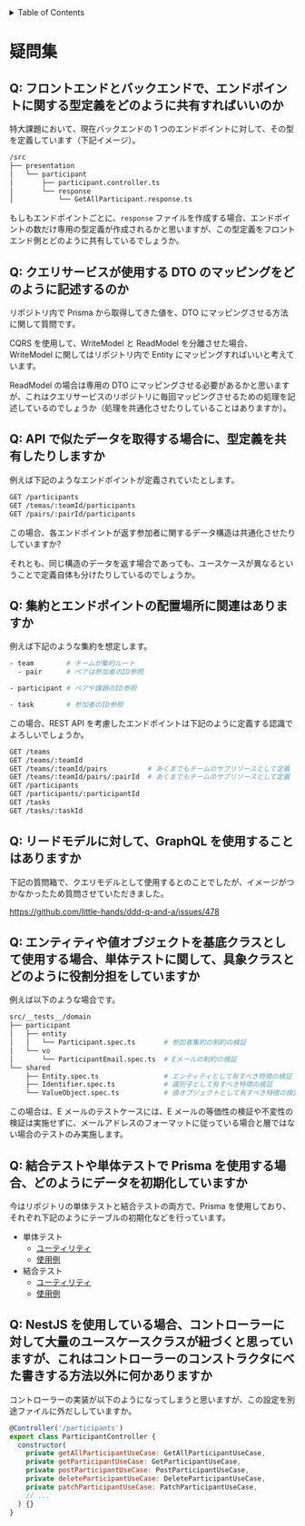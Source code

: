 <!-- START doctoc generated TOC please keep comment here to allow auto update -->
<!-- DON'T EDIT THIS SECTION, INSTEAD RE-RUN doctoc TO UPDATE -->
<details>
<summary>Table of Contents</summary>

- [疑問集](#%E7%96%91%E5%95%8F%E9%9B%86)
  - [Q: フロントエンドとバックエンドで、エンドポイントに関する型定義をどのように共有すればいいのか](#q-%E3%83%95%E3%83%AD%E3%83%B3%E3%83%88%E3%82%A8%E3%83%B3%E3%83%89%E3%81%A8%E3%83%90%E3%83%83%E3%82%AF%E3%82%A8%E3%83%B3%E3%83%89%E3%81%A7%E3%82%A8%E3%83%B3%E3%83%89%E3%83%9D%E3%82%A4%E3%83%B3%E3%83%88%E3%81%AB%E9%96%A2%E3%81%99%E3%82%8B%E5%9E%8B%E5%AE%9A%E7%BE%A9%E3%82%92%E3%81%A9%E3%81%AE%E3%82%88%E3%81%86%E3%81%AB%E5%85%B1%E6%9C%89%E3%81%99%E3%82%8C%E3%81%B0%E3%81%84%E3%81%84%E3%81%AE%E3%81%8B)
  - [Q: クエリサービスが使用する DTO のマッピングをどのように記述するのか](#q-%E3%82%AF%E3%82%A8%E3%83%AA%E3%82%B5%E3%83%BC%E3%83%93%E3%82%B9%E3%81%8C%E4%BD%BF%E7%94%A8%E3%81%99%E3%82%8B-dto-%E3%81%AE%E3%83%9E%E3%83%83%E3%83%94%E3%83%B3%E3%82%B0%E3%82%92%E3%81%A9%E3%81%AE%E3%82%88%E3%81%86%E3%81%AB%E8%A8%98%E8%BF%B0%E3%81%99%E3%82%8B%E3%81%AE%E3%81%8B)
  - [Q: API で似たデータを取得する場合に、型定義を共有したりしますか](#q-api-%E3%81%A7%E4%BC%BC%E3%81%9F%E3%83%87%E3%83%BC%E3%82%BF%E3%82%92%E5%8F%96%E5%BE%97%E3%81%99%E3%82%8B%E5%A0%B4%E5%90%88%E3%81%AB%E5%9E%8B%E5%AE%9A%E7%BE%A9%E3%82%92%E5%85%B1%E6%9C%89%E3%81%97%E3%81%9F%E3%82%8A%E3%81%97%E3%81%BE%E3%81%99%E3%81%8B)
  - [Q: 集約とエンドポイントの配置場所に関連はありますか](#q-%E9%9B%86%E7%B4%84%E3%81%A8%E3%82%A8%E3%83%B3%E3%83%89%E3%83%9D%E3%82%A4%E3%83%B3%E3%83%88%E3%81%AE%E9%85%8D%E7%BD%AE%E5%A0%B4%E6%89%80%E3%81%AB%E9%96%A2%E9%80%A3%E3%81%AF%E3%81%82%E3%82%8A%E3%81%BE%E3%81%99%E3%81%8B)
  - [Q: リードモデルに対して、GraphQL を使用することはありますか](#q-%E3%83%AA%E3%83%BC%E3%83%89%E3%83%A2%E3%83%87%E3%83%AB%E3%81%AB%E5%AF%BE%E3%81%97%E3%81%A6graphql-%E3%82%92%E4%BD%BF%E7%94%A8%E3%81%99%E3%82%8B%E3%81%93%E3%81%A8%E3%81%AF%E3%81%82%E3%82%8A%E3%81%BE%E3%81%99%E3%81%8B)
  - [Q: エンティティや値オブジェクトを基底クラスとして使用する場合、単体テストに関して、具象クラスとどのように役割分担をしていますか](#q-%E3%82%A8%E3%83%B3%E3%83%86%E3%82%A3%E3%83%86%E3%82%A3%E3%82%84%E5%80%A4%E3%82%AA%E3%83%96%E3%82%B8%E3%82%A7%E3%82%AF%E3%83%88%E3%82%92%E5%9F%BA%E5%BA%95%E3%82%AF%E3%83%A9%E3%82%B9%E3%81%A8%E3%81%97%E3%81%A6%E4%BD%BF%E7%94%A8%E3%81%99%E3%82%8B%E5%A0%B4%E5%90%88%E5%8D%98%E4%BD%93%E3%83%86%E3%82%B9%E3%83%88%E3%81%AB%E9%96%A2%E3%81%97%E3%81%A6%E5%85%B7%E8%B1%A1%E3%82%AF%E3%83%A9%E3%82%B9%E3%81%A8%E3%81%A9%E3%81%AE%E3%82%88%E3%81%86%E3%81%AB%E5%BD%B9%E5%89%B2%E5%88%86%E6%8B%85%E3%82%92%E3%81%97%E3%81%A6%E3%81%84%E3%81%BE%E3%81%99%E3%81%8B)
  - [Q: 結合テストや単体テストで Prisma を使用する場合、どのようにデータを初期化していますか](#q-%E7%B5%90%E5%90%88%E3%83%86%E3%82%B9%E3%83%88%E3%82%84%E5%8D%98%E4%BD%93%E3%83%86%E3%82%B9%E3%83%88%E3%81%A7-prisma-%E3%82%92%E4%BD%BF%E7%94%A8%E3%81%99%E3%82%8B%E5%A0%B4%E5%90%88%E3%81%A9%E3%81%AE%E3%82%88%E3%81%86%E3%81%AB%E3%83%87%E3%83%BC%E3%82%BF%E3%82%92%E5%88%9D%E6%9C%9F%E5%8C%96%E3%81%97%E3%81%A6%E3%81%84%E3%81%BE%E3%81%99%E3%81%8B)
  - [Q: NestJS を使用している場合、コントローラーに対して大量のユースケースクラスが紐づくと思っていますが、これはコントローラーのコンストラクタにべた書きする方法以外に何かありますか](#q-nestjs-%E3%82%92%E4%BD%BF%E7%94%A8%E3%81%97%E3%81%A6%E3%81%84%E3%82%8B%E5%A0%B4%E5%90%88%E3%82%B3%E3%83%B3%E3%83%88%E3%83%AD%E3%83%BC%E3%83%A9%E3%83%BC%E3%81%AB%E5%AF%BE%E3%81%97%E3%81%A6%E5%A4%A7%E9%87%8F%E3%81%AE%E3%83%A6%E3%83%BC%E3%82%B9%E3%82%B1%E3%83%BC%E3%82%B9%E3%82%AF%E3%83%A9%E3%82%B9%E3%81%8C%E7%B4%90%E3%81%A5%E3%81%8F%E3%81%A8%E6%80%9D%E3%81%A3%E3%81%A6%E3%81%84%E3%81%BE%E3%81%99%E3%81%8C%E3%81%93%E3%82%8C%E3%81%AF%E3%82%B3%E3%83%B3%E3%83%88%E3%83%AD%E3%83%BC%E3%83%A9%E3%83%BC%E3%81%AE%E3%82%B3%E3%83%B3%E3%82%B9%E3%83%88%E3%83%A9%E3%82%AF%E3%82%BF%E3%81%AB%E3%81%B9%E3%81%9F%E6%9B%B8%E3%81%8D%E3%81%99%E3%82%8B%E6%96%B9%E6%B3%95%E4%BB%A5%E5%A4%96%E3%81%AB%E4%BD%95%E3%81%8B%E3%81%82%E3%82%8A%E3%81%BE%E3%81%99%E3%81%8B)

</details>
<!-- END doctoc generated TOC please keep comment here to allow auto update -->

# 疑問集

## Q: フロントエンドとバックエンドで、エンドポイントに関する型定義をどのように共有すればいいのか

特大課題において、現在バックエンドの 1 つのエンドポイントに対して、その型を定義しています（下記イメージ）。

```bash
/src
├── presentation
│   └── participant
│       ├── participant.controller.ts
│       └── response
│           └── GetAllParticipant.response.ts
```

もしもエンドポイントごとに、`response` ファイルを作成する場合、エンドポイントの数だけ専用の型定義が作成されるかと思いますが、この型定義をフロントエンド側とどのように共有しているでしょうか。

## Q: クエリサービスが使用する DTO のマッピングをどのように記述するのか

リポジトリ内で Prisma から取得してきた値を、DTO にマッピングさせる方法に関して質問です。

CQRS を使用して、WriteModel と ReadModel を分離させた場合、WriteModel に関してはリポジトリ内で Entity にマッピングすればいいと考えています。

ReadModel の場合は専用の DTO にマッピングさせる必要があるかと思いますが、これはクエリサービスのリポジトリに毎回マッピングさせるための処理を記述しているのでしょうか（処理を共通化させたりしていることはありますか）。

## Q: API で似たデータを取得する場合に、型定義を共有したりしますか

例えば下記のようなエンドポイントが定義されていたとします。

```bash
GET /participants
GET /temas/:teamId/participants
GET /pairs/:pairId/participants
```

この場合、各エンドポイントが返す参加者に関するデータ構造は共通化させたりしていますか?

それとも、同じ構造のデータを返す場合であっても、ユースケースが異なるということで定義自体も分けたりしているのでしょうか。

## Q: 集約とエンドポイントの配置場所に関連はありますか

例えば下記のような集約を想定します。

```bash
- team        # チームが集約ルート
  - pair      # ペアは参加者のID参照

- participant # ペアや課題のID参照

- task        # 参加者のID参照
```

この場合、REST API を考慮したエンドポイントは下記のように定義する認識でよろしいでしょうか。

```bash
GET /teams
GET /teams/:teamId
GET /teams/:teamId/pairs          # あくまでもチームのサブリソースとして定義
GET /teams/:teamId/pairs/:pairId  # あくまでもチームのサブリソースとして定義
GET /participants
GET /participants/:participantId
GET /tasks
GET /tasks/:taskId
```

## Q: リードモデルに対して、GraphQL を使用することはありますか

下記の質問箱で、クエリモデルとして使用するとのことでしたが、イメージがつかなかったため質問させていただきました。

https://github.com/little-hands/ddd-q-and-a/issues/478

## Q: エンティティや値オブジェクトを基底クラスとして使用する場合、単体テストに関して、具象クラスとどのように役割分担をしていますか

例えば以下のような場合です。

```bash
src/__tests__/domain
├── participant
│   ├── entity
│   │   └── Participant.spec.ts       # 参加者集約の制約の検証
│   └── vo
│       └── ParticipantEmail.spec.ts  # Eメールの制約の検証
└── shared
    ├── Entity.spec.ts                # エンティティとして有すべき特徴の検証
    ├── Identifier.spec.ts            # 識別子として有すべき特徴の検証
    └── ValueObject.spec.ts           # 値オブジェクトとして有すべき特徴の検証
```

この場合は、E メールのテストケースには、E メールの等価性の検証や不変性の検証は実施せずに、メールアドレスのフォーマットに従っている場合と層ではない場合のテストのみ実施します。

## Q: 結合テストや単体テストで Prisma を使用する場合、どのようにデータを初期化していますか

今はリポジトリの単体テストと結合テストの両方で、Prisma を使用しており、それぞれ下記のようにテーブルの初期化などを行っています。

- 単体テスト
  - [ユーティリティ](../src/shared/prisma/PrismaService.ts)
  - [使用例](../src/__tests__/infrastructure/db/participant/QueryService/GetAllParticipant.QueryService.spec.ts)
- 結合テスト
  - [ユーティリティ](../test/utils/TestPrismaService.ts)
  - [使用例](../test/participants.e2e-spec.ts)

## Q: NestJS を使用している場合、コントローラーに対して大量のユースケースクラスが紐づくと思っていますが、これはコントローラーのコンストラクタにべた書きする方法以外に何かありますか

コントローラーの実装が以下のようになってしまうと思いますが、この設定を別途ファイルに外だししていますか。

```js
@Controller('/participants')
export class ParticipantController {
  constructor(
    private getAllParticipantUseCase: GetAllParticipantUseCase,
    private getParticipantUseCase: GetParticipantUseCase,
    private postParticipantUseCase: PostParticipantUseCase,
    private deleteParticipantUseCase: DeleteParticipantUseCase,
    private patchParticipantUseCase: PatchParticipantUseCase,
    // ...
  ) {}
}
```

